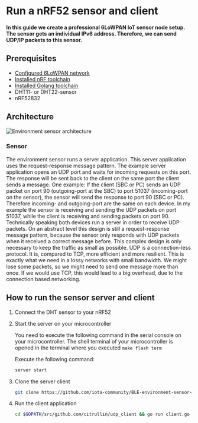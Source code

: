 # Run a nRF52 sensor and client
**In this guide we create a professional 6LoWPAN IoT sensor node setup. 
The sensor gets an individual IPv6 address. Therefore, we can send UDP/IP packets to this sensor.**

## Prerequisites

- [Configured 6LoWPAN network](../../../general/0.1/how-to-guides/set-up-a-bluetooth-star-network.md)
- [Installed nRF toolchain](../../../general/0.1/how-to-guides/set-up-nrf-toolchain.md)
- [Installed Golang toolchain](https://golang.org/doc/install)
- DHT11- or DHT22-sensor
- nRF52832

## Architecture

![Environment sensor architecture](../architecture_visualisation.png)

### Sensor

The environment sensor runs a server application. This server application uses the request-response message pattern.
The example server application opens an UDP port and waits for incoming requests on this port. 
The response will be sent back to the client on the same port the client sends a message.
One example: 
If the client (SBC or PC) sends an UDP packet 
on port 90 (outgoing-port at the SBC) to port 51037 (incoming-port on the sensor), 
the sensor will send the response to port 90 (SBC or PC).
Therefore incoming- and outgoing-port are the same on each device. 
In my example the sensor is receiving and sending the UDP packets on port 51037, 
while the client is receiving and sending packets on port 90.
Technically speaking both devices run a server in order to receive UDP packets. 
On an abstract level this design is still a request-response message pattern, 
because the sensor only responds with UDP packets when it received a correct message before.
This complex design is only necessary to keep the traffic as small as possible.
UDP is a connection-less protocol. It is, compared to TCP, more efficient and more resilient.
This is exactly what we need in a lossy networks with small bandwidth. 
We might lose some packets, so we might need to send one message more than once. 
If we would use TCP, this would lead to a big overhead, due to the connection based networking.

## How to run the sensor server and client

1. Connect the DHT sensor to your nRF52
    
2. Start the server on your microcontroller
    
    You need to execute the following command in the serial console on your microcontroller.
    The shell terminal of your microcontroller is opened in the terminal where you executed ```make flash term```
    
    Execute the following command:
    
    ```bash
    server start
    ```
    
3. Clone the server client

    ```bash
    git clone https://github.com/iota-community/BLE-environment-sensor-client.git $GOPATH/src/github.com/citrullin/udp_client
    ```
    
4. Run the client application

    ```bash
    cd $GOPATH/src/github.com/citrullin/udp_client && go run client.go
    ```